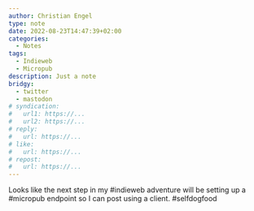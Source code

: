 ```yaml
---
author: Christian Engel
type: note
date: 2022-08-23T14:47:39+02:00
categories:
  - Notes
tags:
  - Indieweb
  - Micropub
description: Just a note
bridgy:
  - twitter
  - mastodon
# syndication:
#   url1: https://...
#   url2: https://...
# reply:
#   url: https://...
# like:
#   url: https://...
# repost:
#   url: https://...
---
```


Looks like the next step in my #indieweb adventure will be setting up a #micropub endpoint so I can post using a client. #selfdogfood
